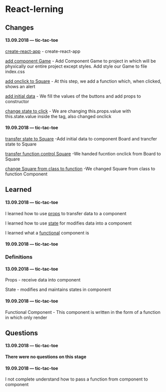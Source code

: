 # React-lerning

## Changes

#### 13.09.2018 — tic-tac-toe
[create-react-app](https://github.com/Mikele11/React-lerning/commit/93ec21bbc7fc770a338d67c22d1c36802893e12a) - create-react-app

[add component Game](https://github.com/Mikele11/React-lerning/commit/4c4e7711328c59e8924fe4b14f58008f38048f48) -  Add Component Game to project in which will be phyxically our entire project except styles. Add style our Game to file index.css

[add onclick to Square](https://github.com/Mikele11/React-lerning/commit/619422ac598e09e7796587708d4ae393ba348d07) - At this step, we add a function which, when clicked, shows an alert

[add initial data](https://github.com/Mikele11/React-lerning/commit/bf11d168d166e87f86aeed8203669ad89c98af14) - We fill the values of the buttons and add props to constructor

[change state to click](https://github.com/Mikele11/React-lerning/commit/e15cf9ed779a51f3ca6642f5830298fc7b2b03ec) - We are changing this.props.value with this.state.value inside the tag, also changed onclick

#### 19.09.2018 — tic-tac-toe
[transfer state to Square](https://github.com/Mikele11/React-lerning/commit/e0fe4dd6d53b6c551a4f845543e5dd6d4bb7488f) -Add initial data to component Board and trancfer state to Square

[transfer function control Square](https://github.com/Mikele11/React-lerning/commit/7ac990d48cdf6cf8aab004d0636542ea636461ac) -We handed fucntion onclick from Board to Square

[change Square from class to function](https://github.com/Mikele11/React-lerning/commit/260d8bbb1d7639370cd8b95d70383c75f833f1b7) -We changed Square from class to function Component

## Learned

#### 13.09.2018 — tic-tac-toe
I learned how to use [props](#props) to transfer data to a component

I learned how to use [state](#state) for modifies data into a component

I learned what a [functional](#functional) component is

#### 19.09.2018 — tic-tac-toe

### Definitions

#### 13.09.2018 — tic-tac-toe

<a name="props"></a>Props - receive data into component

<a name="state"></a>State - modifies and maintains states in component

#### 19.09.2018 — tic-tac-toe

<a name="functional"></a>Functional Component - This component is written in the form of a function in which only render

## Questions

#### 13.09.2018 — tic-tac-toe

**There were no questions on this stage**

#### 19.09.2018 — tic-tac-toe

I not complete understand how to pass a function from component to component
